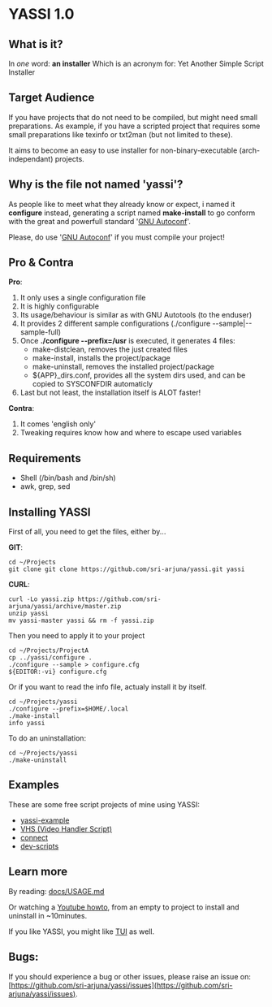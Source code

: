 YASSI 1.0
=========

What is it?
-----------

In _one_ word: **an installer**
Which is an acronym for: Yet Another Simple Script Installer


Target Audience
---------------

If you have projects that do not need to be compiled, but might need small preparations.
As example, if you have a scripted project that requires some small preparations like texinfo or txt2man (but not limited to these).

It aims to become an easy to use installer for non-binary-executable (arch-independant) projects.


Why is the file not named 'yassi'?
----------------------------------

As people like to meet what they already know or expect, i named it **configure** instead, 
generating a script named **make-install** to go conform with the great and powerfull standard '[GNU Autoconf](http://www.gnu.org/software/autoconf/autoconf.html)'.

Please, do use '[GNU Autoconf](http://www.gnu.org/software/autoconf/autoconf.html)' if you must compile your project!


Pro & Contra
------------

**Pro**:

1. It only uses a single configuration file
2. It is highly configurable
3. Its usage/behaviour is similar as with GNU Autotools (to the enduser)
4. It provides 2 different sample configurations (./configure --sample|--sample-full)
5. Once **./configure --prefix=/usr** is executed, it generates 4 files:
	* make-distclean, removes the just created files
	* make-install, installs the project/package
	* make-uninstall, removes the installed project/package
	* ${APP}\_dirs.conf, provides all the system dirs used, and can be copied to SYSCONFDIR automaticly
6. Last but not least, the installation itself is ALOT faster!
	

**Contra**:

1. It comes 'english only'
2. Tweaking requires know how and where to escape used variables


Requirements
------------

* Shell (/bin/bash and /bin/sh)
* awk, grep, sed


Installing YASSI
----------------

First of all, you need to get the files, either by...

**GIT**:

	cd ~/Projects
	git clone git clone https://github.com/sri-arjuna/yassi.git yassi
	
**CURL**:
	
	curl -Lo yassi.zip https://github.com/sri-arjuna/yassi/archive/master.zip
	unzip yassi
	mv yassi-master yassi && rm -f yassi.zip
	

Then you need to apply it to your project

	cd ~/Projects/ProjectA
	cp ../yassi/configure .
	./configure --sample > configure.cfg
	${EDITOR:-vi} configure.cfg
	
Or if you want to read the info file, actualy install it by itself.

	cd ~/Projects/yassi
	./configure --prefix=$HOME/.local
	./make-install
	info yassi

To do an uninstallation:

	cd ~/Projects/yassi
	./make-uninstall
	

Examples
--------

These are some free script projects of mine using YASSI:

* [yassi-example](https://github.com/sri-arjuna/yassi-example)
* [VHS (Video Handler Script)](https://github.com/sri-arjuna/vhs)
* [connect](https://github.com/sri-arjuna/connect)
* [dev-scripts](https://github.com/sri-arjuna/dev-scripts)


Learn more
----------

By reading: [docs/USAGE.md](docs/USAGE.md)

Or watching a [Youtube howto](https://youtu.be/KhuariqAL2k), from an empty to project to install and uninstall in ~10minutes.

If you like YASSI, you might like [TUI](https://github.com/sri-arjuna/tui) as well.


Bugs:
-----

If you should experience a bug or other issues, please raise an issue on: [https://github.com/sri-arjuna/yassi/issues](https://github.com/sri-arjuna/yassi/issues).
